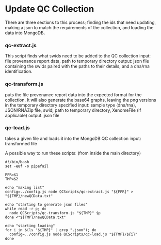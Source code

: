 Update QC Collection
================

There are three sections to this process; finding the ids that need updating, making a json to match the requirements of the collection, and loading the data into MongoDB.

### qc-extract.js
This script finds what swids need to be added to the QC collection
input: file provenance report data, path to temporary directory
output: json file containing the swids paired with the paths to their details, and a dna/rna identification.

### qc-transform.js
puts the file provenance report data into the expected format for the collection. It will also generate the base64 graphs, leaving the png versions in the temporary directory specified
input: sample type (dna/rna), JSON/RNAZip file, swid, path to temporary directory, XenomeFile (if applicable)
output: json file

### qc-load.js
takes a given file and loads it into the MongoDB QC collection
input: transformed file



A possible way to run these scripts:
(from inside the main directory)

```
#!/bin/bash
set -euf -o pipefail

FPR=$1
TMP=$2

echo "making list"
config=../config.js node QCScripts/qc-extract.js "${FPR}" > "${TMP}/newQCData.txt"

echo "starting to generate json files"
while read -r p; do 
  node QCScripts/qc-transform.js "${TMP}" $p
done <"${TMP}/newQCData.txt"

echo "starting loading"
for i in $(ls "${TMP}" | grep ".json"); do
  config=../config.js node QCScripts/qc-load.js "${TMP}/${i}"
done

```

